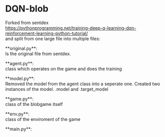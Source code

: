 # DQN-blob
Forked from sentdex<br>
https://pythonprogramming.net/training-deep-q-learning-dqn-reinforcement-learning-python-tutorial/<br>
and split from one large file into multiple files:<br>
<p>**original.py**:<br>
Is the original file from sentdex.
</p>

<p>**agent.py**:<br>
class which operates on the game and does the training
</p>

<p>**model.py**:<br>
Removed the model from the agent class into a seperate one. Created two instances of the model. .model and .target_model
</p>

<p>**game.py**:<br>
class of the blobgame itself
</p>

<p>**env.py**:<br>
class of the enviroment of the game
</p>

<p>**main.py**:<br>

</p>


